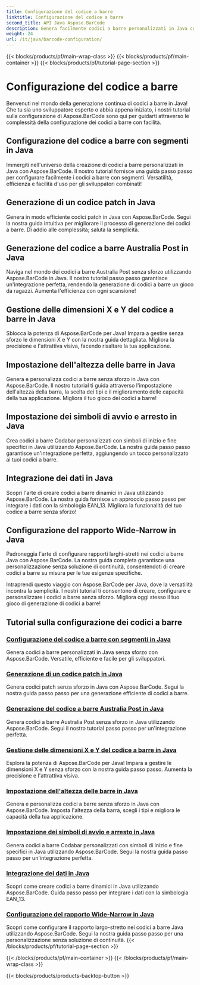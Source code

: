 ```yaml
---
title: Configurazione del codice a barre
linktitle: Configurazione del codice a barre
second_title: API Java Aspose.BarCode
description: Genera facilmente codici a barre personalizzati in Java con Aspose.BarCode. Aumenta l'efficienza e la facilità d'uso per gli sviluppatori con i nostri tutorial versatili.
weight: 24
url: /it/java/barcode-configuration/
---
```


{{< blocks/products/pf/main-wrap-class >}}
{{< blocks/products/pf/main-container >}}
{{< blocks/products/pf/tutorial-page-section >}}

# Configurazione del codice a barre


Benvenuti nel mondo della generazione continua di codici a barre in Java! Che tu sia uno sviluppatore esperto o abbia appena iniziato, i nostri tutorial sulla configurazione di Aspose.BarCode sono qui per guidarti attraverso le complessità della configurazione dei codici a barre con facilità.

## Configurazione del codice a barre con segmenti in Java

Immergiti nell'universo della creazione di codici a barre personalizzati in Java con Aspose.BarCode. Il nostro tutorial fornisce una guida passo passo per configurare facilmente i codici a barre con segmenti. Versatilità, efficienza e facilità d'uso per gli sviluppatori combinati!

## Generazione di un codice patch in Java

Genera in modo efficiente codici patch in Java con Aspose.BarCode. Segui la nostra guida intuitiva per migliorare il processo di generazione dei codici a barre. Dì addio alle complessità; saluta la semplicità.

## Generazione del codice a barre Australia Post in Java

Naviga nel mondo dei codici a barre Australia Post senza sforzo utilizzando Aspose.BarCode in Java. Il nostro tutorial passo passo garantisce un'integrazione perfetta, rendendo la generazione di codici a barre un gioco da ragazzi. Aumenta l'efficienza con ogni scansione!

## Gestione delle dimensioni X e Y del codice a barre in Java

Sblocca la potenza di Aspose.BarCode per Java! Impara a gestire senza sforzo le dimensioni X e Y con la nostra guida dettagliata. Migliora la precisione e l'attrattiva visiva, facendo risaltare la tua applicazione.

## Impostazione dell'altezza delle barre in Java

Genera e personalizza codici a barre senza sforzo in Java con Aspose.BarCode. Il nostro tutorial ti guida attraverso l'impostazione dell'altezza della barra, la scelta dei tipi e il miglioramento delle capacità della tua applicazione. Migliora il tuo gioco dei codici a barre!

## Impostazione dei simboli di avvio e arresto in Java

Crea codici a barre Codabar personalizzati con simboli di inizio e fine specifici in Java utilizzando Aspose.BarCode. La nostra guida passo passo garantisce un'integrazione perfetta, aggiungendo un tocco personalizzato ai tuoi codici a barre.

## Integrazione dei dati in Java

Scopri l'arte di creare codici a barre dinamici in Java utilizzando Aspose.BarCode. La nostra guida fornisce un approccio passo passo per integrare i dati con la simbologia EAN_13. Migliora la funzionalità del tuo codice a barre senza sforzo!

## Configurazione del rapporto Wide-Narrow in Java

Padroneggia l'arte di configurare rapporti larghi-stretti nei codici a barre Java con Aspose.BarCode. La nostra guida completa garantisce una personalizzazione senza soluzione di continuità, consentendoti di creare codici a barre su misura per le tue esigenze specifiche.

Intraprendi questo viaggio con Aspose.BarCode per Java, dove la versatilità incontra la semplicità. I nostri tutorial ti consentono di creare, configurare e personalizzare i codici a barre senza sforzo. Migliora oggi stesso il tuo gioco di generazione di codici a barre!
## Tutorial sulla configurazione dei codici a barre
### [Configurazione del codice a barre con segmenti in Java](./configuring-barcode-segments/)
Genera codici a barre personalizzati in Java senza sforzo con Aspose.BarCode. Versatile, efficiente e facile per gli sviluppatori.
### [Generazione di un codice patch in Java](./generating-patch-code/)
Genera codici patch senza sforzo in Java con Aspose.BarCode. Segui la nostra guida passo passo per una generazione efficiente di codici a barre.
### [Generazione del codice a barre Australia Post in Java](./generating-australia-post-barcode/)
Genera codici a barre Australia Post senza sforzo in Java utilizzando Aspose.BarCode. Segui il nostro tutorial passo passo per un'integrazione perfetta.
### [Gestione delle dimensioni X e Y del codice a barre in Java](./managing-x-y-dimension-barcode/)
Esplora la potenza di Aspose.BarCode per Java! Impara a gestire le dimensioni X e Y senza sforzo con la nostra guida passo passo. Aumenta la precisione e l'attrattiva visiva.
### [Impostazione dell'altezza delle barre in Java](./setting-bars-height/)
Genera e personalizza codici a barre senza sforzo in Java con Aspose.BarCode. Imposta l'altezza della barra, scegli i tipi e migliora le capacità della tua applicazione.
### [Impostazione dei simboli di avvio e arresto in Java](./setting-start-stop-symbols/)
Genera codici a barre Codabar personalizzati con simboli di inizio e fine specifici in Java utilizzando Aspose.BarCode. Segui la nostra guida passo passo per un'integrazione perfetta.
### [Integrazione dei dati in Java](./supplementing-data/)
Scopri come creare codici a barre dinamici in Java utilizzando Aspose.BarCode. Guida passo passo per integrare i dati con la simbologia EAN_13.
### [Configurazione del rapporto Wide-Narrow in Java](./configuring-wide-narrow-ratio/)
Scopri come configurare il rapporto largo-stretto nei codici a barre Java utilizzando Aspose.BarCode. Segui la nostra guida passo passo per una personalizzazione senza soluzione di continuità.
{{< /blocks/products/pf/tutorial-page-section >}}

{{< /blocks/products/pf/main-container >}}
{{< /blocks/products/pf/main-wrap-class >}}

{{< blocks/products/products-backtop-button >}}
